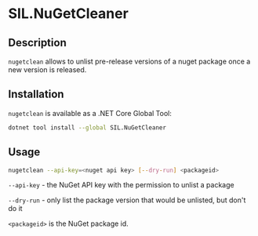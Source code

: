 # SIL.NuGetCleaner

## Description

`nugetclean` allows to unlist pre-release versions of a nuget package once a new
version is released.

## Installation

`nugetclean` is available as a .NET Core Global Tool:

```bash
dotnet tool install --global SIL.NuGetCleaner
```

## Usage

```bash
nugetclean --api-key=<nuget api key> [--dry-run] <packageid>
```

`--api-key` - the NuGet API key with the permission to unlist a package

`--dry-run` - only list the package version that would be unlisted, but don't do it

`<packageid>` is the NuGet package id.

